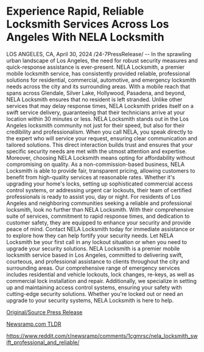 # Experience Rapid, Reliable Locksmith Services Across Los Angeles With NELA Locksmith

LOS ANGELES, CA, April 30, 2024 /24-7PressRelease/ -- In the sprawling urban landscape of Los Angeles, the need for robust security measures and quick-response assistance is ever-present. NELA Locksmith, a premier mobile locksmith service, has consistently provided reliable, professional solutions for residential, commercial, automotive, and emergency locksmith needs across the city and its surrounding areas.  With a mobile reach that spans across Glendale, Silver Lake, Hollywood, Pasadena, and beyond, NELA Locksmith ensures that no resident is left stranded. Unlike other services that may delay response times, NELA Locksmith prides itself on a swift service delivery, guaranteeing that their technicians arrive at your location within 30 minutes or less.   NELA Locksmith stands out in the Los Angeles locksmith community not just for their speed, but also for their credibility and professionalism. When you call NELA, you speak directly to the expert who will service your request, ensuring clear communication and tailored solutions. This direct interaction builds trust and ensures that your specific security needs are met with the utmost attention and expertise.  Moreover, choosing NELA Locksmith means opting for affordability without compromising on quality. As a non-commission-based business, NELA Locksmith is able to provide fair, transparent pricing, allowing customers to benefit from high-quality services at reasonable rates. Whether it's upgrading your home's locks, setting up sophisticated commercial access control systems, or addressing urgent car lockouts, their team of certified professionals is ready to assist you, day or night.  For residents of Los Angeles and neighboring communities seeking a reliable and professional locksmith, look no further than NELA Locksmith. With their comprehensive suite of services, commitment to rapid response times, and dedication to customer safety, they are equipped to enhance your security and provide peace of mind. Contact NELA Locksmith today for immediate assistance or to explore how they can help fortify your security needs. Let NELA Locksmith be your first call in any lockout situation or when you need to upgrade your security solutions.  NELA Locksmith is a premier mobile locksmith service based in Los Angeles, committed to delivering swift, courteous, and professional assistance to clients throughout the city and surrounding areas. Our comprehensive range of emergency services includes residential and vehicle lockouts, lock changes, re-keys, as well as commercial lock installation and repair. Additionally, we specialize in setting up and maintaining access control systems, ensuring your safety with cutting-edge security solutions. Whether you're locked out or need an upgrade to your security systems, NELA Locksmith is here to help. 

[Original/Source Press Release](https://www.24-7pressrelease.com/press-release/510490/experience-rapid-reliable-locksmith-services-across-los-angeles-with-nela-locksmith)
                    

[Newsramp.com TLDR](None) 

https://www.reddit.com/r/newsramp/comments/1cgmrsc/nela_locksmith_swift_professional_and_reliable/